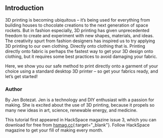 ## Introduction

3D printing is becoming ubiquitous – it’s being used for everything from building houses to chocolate creations to the next generation of space rockets. 
But in fashion especially, 3D printing has given unprecedented freedom to create and experiment with new shapes, materials, and ideas. The creativity spurt from fashion designers has inspired us to try applying 3D printing to our own clothing. Directly onto clothing that is. 
Printing directly onto fabric is perhaps the fastest way to get your 3D design onto clothing, but it requires some best practices to avoid damaging your fabric.

Here, we show you our safe method to print directly onto a garment of your choice using a standard desktop 3D printer – so get your fabrics ready, and let’s get started!

### Author
By Jen Botezat. Jen is a technology and DIY enthusiast with a passion for making. She is excited about the use of 3D printing, because it propels so many new ideas in art, science, renewable energy, and medicine.

This tutorial first appeared in HackSpace magazine issue 3, which you can download for free from [hsmag.cc](https://hsmag.cc){:target="_blank"}. Follow HackSpace magazine to get your fill of making every month.